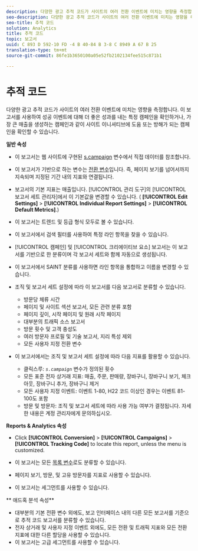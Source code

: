 ```yaml
---
description: 다양한 광고 추적 코드가 사이트의 여러 전환 이벤트에 미치는 영향을 측정합니다. 이 보고서를 사용하여 성공 이벤트에 대해 더 좋은 성과를 내는 특정 캠페인을 확인하거나, 가장 큰 매출을 생성하는 캠페인과 같이 사이트 이니셔티브에 도움 또는 방해가 되는 캠페인을 확인할 수 있습니다.
seo-description: 다양한 광고 추적 코드가 사이트의 여러 전환 이벤트에 미치는 영향을 측정합니다. 이 보고서를 사용하여 성공 이벤트에 대해 더 좋은 성과를 내는 특정 캠페인을 확인하거나, 가장 큰 매출을 생성하는 캠페인과 같이 사이트 이니셔티브에 도움 또는 방해가 되는 캠페인을 확인할 수 있습니다.
seo-title: 추적 코드
solution: Analytics
title: 추적 코드
topic: 보고서
uuid: C 893 D 592-10 FD -4 B 40-84 B 3-8 C 8949 A 67 B 25
translation-type: tm+mt
source-git-commit: 86fe1b3650100a05e52fb2102134fee515c871b1

---
```



# 추적 코드

다양한 광고 추적 코드가 사이트의 여러 전환 이벤트에 미치는 영향을 측정합니다. 이 보고서를 사용하여 성공 이벤트에 대해 더 좋은 성과를 내는 특정 캠페인을 확인하거나, 가장 큰 매출을 생성하는 캠페인과 같이 사이트 이니셔티브에 도움 또는 방해가 되는 캠페인을 확인할 수 있습니다.

**일반 속성**

* 이 보고서는 웹 사이트에 구현된 [s.campaign](/help/implement/js-implementation/c-variables/page-variables.md) 변수에서 직접 데이터를 참조합니다.
* 이 보고서가 기반으로 하는 변수는 [전환 변수](/help/admin/admin/conversion-var-admin/conversion-var-admin.md)입니다. 즉, 페이지 보기를 넘어서까지 지속되며 지정된 기간 내의 지표와 연결됩니다.
* 보고서의 기본 지표는 매출입니다. [!UICONTROL 관리 도구]의 [!UICONTROL 보고서 세트 관리자]에서 이 기본값을 변경할 수 있습니다. ( **[!UICONTROL Edit Settings]** &gt; **[!UICONTROL Individual Report Settings]** &gt; **[!UICONTROL Default Metrics]**.)

* 이 보고서는 트렌드 및 등급 형식 모두로 볼 수 있습니다.
* 이 보고서에서 검색 필터를 사용하여 특정 라인 항목을 찾을 수 있습니다.
* [!UICONTROL 캠페인] 및 [!UICONTROL 크리에이티브 요소] 보고서는 이 보고서를 기반으로 한 분류이며 각 보고서 세트와 함께 자동으로 생성됩니다.

* 이 보고서에서 SAINT 분류를 사용하면 라인 항목을 통합하고 이름을 변경할 수 있습니다.
* 조직 및 보고서 세트 설정에 따라 이 보고서를 다음 보고서로 분류할 수 있습니다.

   * 방문당 체류 시간
   * 페이지 및 사이트 섹션 보고서, 모든 관련 분류 포함
   * 페이지 깊이, 시작 페이지 및 원래 시작 페이지
   * 대부분의 트래픽 소스 보고서
   * 방문 횟수 및 고객 충성도
   * 여러 방문자 프로필 및 기술 보고서, 지리 특성 제외
   * 모든 사용자 지정 전환 변수

* 이 보고서에서는 조직 및 보고서 세트 설정에 따라 다음 지표를 활용할 수 있습니다.

   * 클릭스루: *`s.campaign`* 변수가 정의된 횟수
   * 모든 표준 전자 상거래 지표: 매출, 주문, 판매량, 장바구니, 장바구니 보기, 체크아웃, 장바구니 추가, 장바구니 제거
   * 모든 사용자 지정 이벤트: 이벤트 1-80, H22 코드 이상인 경우는 이벤트 81-100도 포함
   * 방문 및 방문자: 조직 및 보고서 세트에 따라 사용 가능 여부가 결정됩니다. 자세한 내용은 계정 관리자에게 문의하십시오.

**Reports &amp; Analytics 속성**

* Click **[!UICONTROL Conversion]** &gt; **[!UICONTROL Campaigns]** &gt; **[!UICONTROL Tracking Code]** to locate this report, unless the menu is customized.

* 이 보고서는 모든 [목록 변수](https://marketing.adobe.com/resources/help/en_US/sc/implement/index.html?f=list_var)로도 분류할 수 있습니다.
* 페이지 보기, 방문, 및 고유 방문자를 지표로 사용할 수 있습니다.
* 이 보고서는 세그먼트를 사용할 수 있습니다.

** 애드혹 분석 속성**

* 대부분의 기본 전환 변수 외에도, 보고 인터페이스 내의 다른 모든 보고서를 기준으로 추적 코드 보고서를 분류할 수 있습니다.
* 전자 상거래 및 사용자 지정 이벤트 외에도, 모든 전환 및 트래픽 지표와 모든 전환 지표에 대한 다른 할당을 사용할 수 있습니다.
* 이 보고서는 고급 세그먼트를 사용할 수 있습니다.

